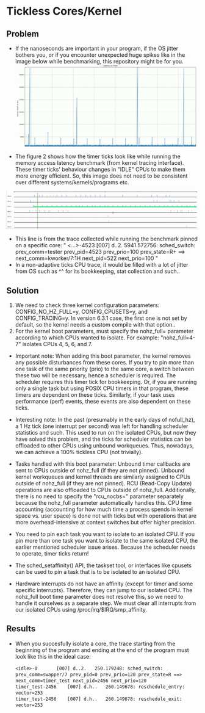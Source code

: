 # Tickless Cores/Kernel

## Problem

* If the nanoseconds are important in your program, if the OS jitter bothers you, or if you encounter unexpected huge spikes like in the image below while benchmarking, this repository might be for you. 
![Huge Spikes in Memory Access Latencies (Multiple different rows in the same bank)](https://github.com/nkamadan/tickless_cores/blob/main/images/spikes.png)

* The figure 2 shows how the timer ticks look like while running the memory access latency benchmark (from kernel tracing interface). These timer ticks' behaviour changes in "IDLE" CPUs to make them more energy efficient. So, this image does not need to be consistent over different systems/kernels/programs etc. 

![Timer Ticks on CPU 2 That the Benchmark is Run](https://github.com/nkamadan/tickless_cores/blob/main/images/timer_ticks.png)
 
* This line is from the trace collected while running the benchmark pinned on a specific core: " <...>-4523    [007] d..2.  5941.572756: sched_switch: prev_comm=tester prev_pid=4523 prev_prio=100 prev_state=R+ ==> next_comm=kworker/7:1H next_pid=522 next_prio=100 "
* In a non-adaptive ticks CPU trace, it would be filled with a lot of jitter from OS such as ^^ for its bookkeeping, stat collection and such..  

## Solution

1. We need to check three kernel configuration parameters: CONFIG_NO_HZ_FULL=y, CONFIG_CPUSETS=y, and CONFIG_TRACING=y. In version 6.3.1 case, the first one is not set by default, so the kernel needs a custom compile with that option..
2. For the kernel boot parameters, must specify the nohz_full= parameter according to which CPUs wanted to isolate. For example: "nohz_full=4-7" isolates CPUs 4, 5, 6, and 7.

* Important note: When adding this boot parameter, the kernel removes any possible disturbances from these cores. If you try to pin more than one task of the same priority (prio) to the same core, a switch between these two will be necessary, hence a scheduler is required. The scheduler requires this timer tick for bookkeeping. Or, if you are running only a single task but using POSIX CPU timers in that program, these timers are dependent on these ticks. Similarly, if your task uses performance (perf) events, these events are also dependent on these ticks.

* Interesting note: In the past (presumably in the early days of nofull_hz), a 1 Hz tick (one interrupt per second) was left for handling scheduler statistics and such. This used to run on the isolated CPUs, but now they have solved this problem, and the ticks for scheduler statistics can be offloaded to other CPUs using unbound workqueues. Thus, nowadays, we can achieve a 100% tickless CPU (not trivially).

* Tasks handled with this boot parameter: Unbound timer callbacks are sent to CPUs outside of nohz_full (if they are not pinned). Unbound kernel workqueues and kernel threads are similarly assigned to CPUs outside of nohz_full (if they are not pinned). RCU (Read-Copy Update) operations are also offloaded to CPUs outside of nohz_full. Additionally, there is no need to specify the "rcu_nocbs=" parameter separately because the nohz_full parameter automatically handles this. CPU time accounting (accounting for how much time a process spends in kernel space vs. user space) is done not with ticks but with operations that are more overhead-intensive at context switches but offer higher precision.

* You need to pin each task you want to isolate to an isolated CPU. If you pin more than one task you want to isolate to the same isolated CPU, the earlier mentioned scheduler issue arises. Because the scheduler needs to operate, timer ticks return!

* The sched_setaffinity() API, the taskset tool, or interfaces like cpusets can be used to pin a task that is to be isolated to an isolated CPU.

* Hardware interrupts do not have an affinity (except for timer and some specific interrupts). Therefore, they can jump to our isolated CPU. The nohz_full boot time parameter does not resolve this, so we need to handle it ourselves as a separate step. We must clear all interrupts from our isolated CPUs using /proc/irq/$IRQ/smp_affinity.

## Results

* When you succesfully isolate a core, the trace starting from the beginning of the program and ending at the end of the program must look like this in the ideal case:
      

      <idle>-0       [007] d..2.   250.179248: sched_switch: prev_comm=swapper/7 prev_pid=0 prev_prio=120 prev_state=R ==> next_comm=timer_test next_pid=2456 next_prio=120
      timer_test-2456    [007] d.h..   260.149678: reschedule_entry: vector=253
      timer_test-2456    [007] d.h..   260.149678: reschedule_exit: vector=253
